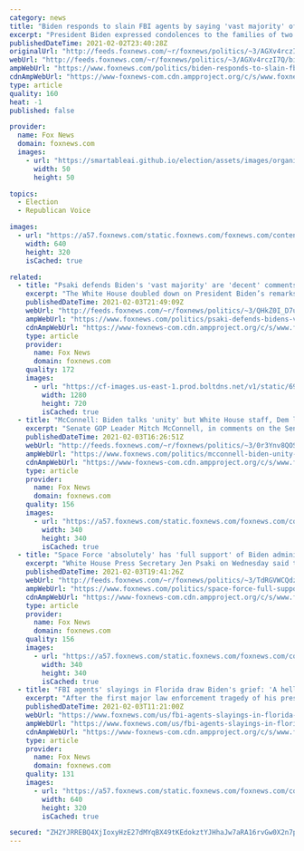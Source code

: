 ```yaml
---
category: news
title: "Biden responds to slain FBI agents by saying 'vast majority' of agents are 'decent, honorable people'"
excerpt: "President Biden expressed condolences to the families of two FBI agents killed while trying to serve a warrant in connection with a child pornography and violence against children investigation Tuesday, then added that the “vast, vast majority” of U.S. law enforcement officers were “decent, honorable"
publishedDateTime: 2021-02-02T23:40:28Z
originalUrl: "http://feeds.foxnews.com/~r/foxnews/politics/~3/AGXv4rczI7Q/biden-responds-to-slain-fbi-agents-majority-of-agents-are-decent"
webUrl: "http://feeds.foxnews.com/~r/foxnews/politics/~3/AGXv4rczI7Q/biden-responds-to-slain-fbi-agents-majority-of-agents-are-decent"
ampWebUrl: "https://www.foxnews.com/politics/biden-responds-to-slain-fbi-agents-majority-of-agents-are-decent.amp"
cdnAmpWebUrl: "https://www-foxnews-com.cdn.ampproject.org/c/s/www.foxnews.com/politics/biden-responds-to-slain-fbi-agents-majority-of-agents-are-decent.amp"
type: article
quality: 160
heat: -1
published: false

provider:
  name: Fox News
  domain: foxnews.com
  images:
    - url: "https://smartableai.github.io/election/assets/images/organizations/foxnews.com-50x50.jpg"
      width: 50
      height: 50

topics:
  - Election
  - Republican Voice

images:
  - url: "https://a57.foxnews.com/static.foxnews.com/foxnews.com/content/uploads/2021/02/640/320/biden-fbi.jpg?ve=1&tl=1"
    width: 640
    height: 320
    isCached: true

related:
  - title: "Psaki defends Biden's 'vast majority' are 'decent' comments about FBI agents"
    excerpt: "The White House doubled down on President Biden’s remarks Tuesday saying that a “vast majority” of law enforcement officers were “decent, honorable people” after two FBI agents were killed in the line of duty. "
    publishedDateTime: 2021-02-03T21:49:09Z
    webUrl: "http://feeds.foxnews.com/~r/foxnews/politics/~3/QHkZ0I_D7uo/psaki-defends-bidens-vast-majority-comments-fbi-agents"
    ampWebUrl: "https://www.foxnews.com/politics/psaki-defends-bidens-vast-majority-comments-fbi-agents.amp"
    cdnAmpWebUrl: "https://www-foxnews-com.cdn.ampproject.org/c/s/www.foxnews.com/politics/psaki-defends-bidens-vast-majority-comments-fbi-agents.amp"
    type: article
    provider:
      name: Fox News
      domain: foxnews.com
    quality: 172
    images:
      - url: "https://cf-images.us-east-1.prod.boltdns.net/v1/static/694940094001/2123699e-fc69-4564-9016-14d730cd1ee6/69071da9-c2b0-4d24-b2be-36afef17e81a/1280x720/match/image.jpg"
        width: 1280
        height: 720
        isCached: true
  - title: "McConnell: Biden talks 'unity' but White House staff, Dem leadership have different 'playbook' on COVID talks"
    excerpt: "Senate GOP Leader Mitch McConnell, in comments on the Senate floor Wednesday, alleged that President Biden's staff and Democrats in Congress are preventing the president from making a deal with Republicans on coronavirus relief. "
    publishedDateTime: 2021-02-03T16:26:51Z
    webUrl: "http://feeds.foxnews.com/~r/foxnews/politics/~3/0r3Ynv8QOSE/mcconnell-biden-unity-different-playbook-covid-talks"
    ampWebUrl: "https://www.foxnews.com/politics/mcconnell-biden-unity-different-playbook-covid-talks.amp"
    cdnAmpWebUrl: "https://www-foxnews-com.cdn.ampproject.org/c/s/www.foxnews.com/politics/mcconnell-biden-unity-different-playbook-covid-talks.amp"
    type: article
    provider:
      name: Fox News
      domain: foxnews.com
    quality: 156
    images:
      - url: "https://a57.foxnews.com/static.foxnews.com/foxnews.com/content/uploads/2020/01/340/340/Screen-Shot-2020-01-15-at-11.36.03-AM.png?ve=1&tl=1"
        width: 340
        height: 340
        isCached: true
  - title: "Space Force 'absolutely' has 'full support' of Biden administration, Psaki says after controversial comments"
    excerpt: "White House Press Secretary Jen Psaki on Wednesday said the U.S. Space Force \"absolutely\" has the \"full support\" of the Biden administration, and said they are \"not revisiting the decision\" to establish the sixth branch of the U.S. military as she cleaned up comments from a day earlier."
    publishedDateTime: 2021-02-03T19:41:26Z
    webUrl: "http://feeds.foxnews.com/~r/foxnews/politics/~3/TdRGVWCQdzc/space-force-full-support-biden-administration"
    ampWebUrl: "https://www.foxnews.com/politics/space-force-full-support-biden-administration.amp"
    cdnAmpWebUrl: "https://www-foxnews-com.cdn.ampproject.org/c/s/www.foxnews.com/politics/space-force-full-support-biden-administration.amp"
    type: article
    provider:
      name: Fox News
      domain: foxnews.com
    quality: 156
    images:
      - url: "https://a57.foxnews.com/static.foxnews.com/foxnews.com/content/uploads/2020/10/340/340/brooke-singman-headshot.jpg?ve=1&tl=1"
        width: 340
        height: 340
        isCached: true
  - title: "FBI agents' slayings in Florida draw Biden's grief: 'A hell of a price to pay'"
    excerpt: "After the first major law enforcement tragedy of his presidency, Joe Biden expressed condolences to the families of two FBI agents killed Tuesday while trying to serve a warrant in connection with a child pornography and violence against children investigation in Florida."
    publishedDateTime: 2021-02-03T11:21:00Z
    webUrl: "https://www.foxnews.com/us/fbi-agents-slayings-in-florida-draw-bidens-grief-a-hell-of-a-price-to-pay"
    ampWebUrl: "https://www.foxnews.com/us/fbi-agents-slayings-in-florida-draw-bidens-grief-a-hell-of-a-price-to-pay.amp"
    cdnAmpWebUrl: "https://www-foxnews-com.cdn.ampproject.org/c/s/www.foxnews.com/us/fbi-agents-slayings-in-florida-draw-bidens-grief-a-hell-of-a-price-to-pay.amp"
    type: article
    provider:
      name: Fox News
      domain: foxnews.com
    quality: 131
    images:
      - url: "https://a57.foxnews.com/static.foxnews.com/foxnews.com/content/uploads/2021/02/640/320/FBI-AP-4.jpg?ve=1&tl=1"
        width: 640
        height: 320
        isCached: true

secured: "ZH2YJRREBQ4XjIoxyHzE27dMYqBX49tKEdokztYJHhaJw7aRA16rvGw0X2n7pcYWavKpu4v/a5zsmLacs/fGFqZ3e7ybMPW4HRNbj1DbEAzh1FbrhFLWa297bbHodwKtiVZ+c4RMLkD0+XuYYVfwlY9D6LdrA1ff4et8JaGu82jp5M6O3w3WN5M6CajRSNLTyuQQ2jGX2PgbgnT9qMlYxCzmXvUQzND7F2TuBTSjz5xjH+XQIBpeAsGunrXNSZqUdxhWWsnD4YAh7/hbgfV2pgBYBPVFSy/yf0PF6po/EpxNbq84yPCBOktIfDt6W2281YuO+RbuQNEwlzs+RWMygzzddzS4r5vgUWny2uBtSc0=;bQ+JoMOTCNVwkcKJmfbzhw=="
---
```


